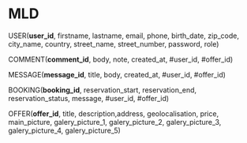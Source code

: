 # MLD

USER(__user_id__, firstname, lastname, email, phone, birth_date, zip_code, city_name, country, street_name, street_number, password, role)

COMMENT(__comment_id__, body, note, created_at, #user_id, #offer_id)

MESSAGE(__message_id__, title, body, created_at, #user_id, #offer_id)

BOOKING(__booking_id__, reservation_start, reservation_end, reservation_status, message, #user_id, #offer_id)

OFFER(__offer_id__, title, description,address, geolocalisation, price, main_picture, galery_picture_1, galery_picture_2, galery_picture_3, galery_picture_4, galery_picture_5)
